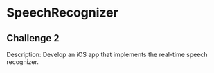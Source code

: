 # SpeechRecognizer
## Challenge 2


Description: Develop an iOS app that implements the real-time speech recognizer.
